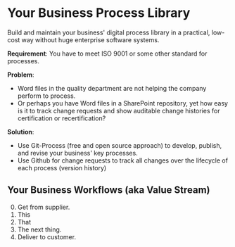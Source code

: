 # Your Business Process Library
Build and maintain your business' digital process library in a practical, low-cost way without huge enterprise software systems.

**Requirement**: You have to meet ISO 9001 or some other standard for processes.

**Problem**: 
* Word files in the quality department are not helping the company perform to process.
* Or perhaps you have Word files in a SharePoint repository, yet how easy is it to track change requests and show auditable change histories for certification or recertification?

**Solution**: 
* Use Git-Process (free and open source approach) to develop, publish, and revise your business' key processes. 
* Use Github for change requests to track all changes over the lifecycle of each process (version history)



## Your Business Workflows (aka Value Stream)

0. Get from supplier.
1. This
2. That
3. The next thing.
4. Deliver to customer.
